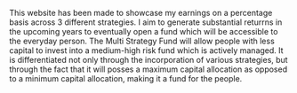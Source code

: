 This website has been made to showcase my earnings on a percentage basis across 3 different strategies. I aim to generate substantial returrns in the upcoming years to eventually open a fund which will be accessible to the everyday person. The Multi Strategy Fund will allow people with less capital to invest into a medium-high risk fund which is actively managed. It is differentiated not only through the incorporation of various strategies, but through the fact that it will posses a maximum capital allocation as opposed to a minimum capital allocation, making it a fund for the people. 
